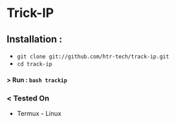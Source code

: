 # Trick-IP
## Installation :

* `git clone git://github.com/htr-tech/track-ip.git`
* `cd track-ip`

#### > Run : `bash trackip`

### < Tested On 

- Termux - Linux


